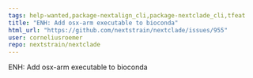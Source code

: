 ```yaml
---
tags: help-wanted,package-nextalign_cli,package-nextclade_cli,tfeat
title: "ENH: Add osx-arm executable to bioconda"
html_url: "https://github.com/nextstrain/nextclade/issues/955"
user: corneliusroemer
repo: nextstrain/nextclade
---
```


ENH: Add osx-arm executable to bioconda